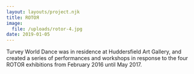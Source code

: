 ```yaml
---
layout: layouts/project.njk
title: ROTOЯ
image:
  file: /uploads/rotor-4.jpg
date: 2019-01-05
---
```

Turvey World Dance was in residence at Huddersfield Art Gallery, and created a series of performances and workshops in response to the four ROTOЯ exhibitions from February 2016 until May 2017.